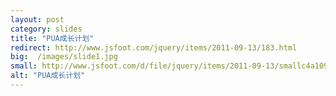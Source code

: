 ```yaml
---
layout: post
category: slides
title: "PUA成长计划"
redirect: http://www.jsfoot.com/jquery/items/2011-09-13/183.html
big:  /images/slide1.jpg
small: http://www.jsfoot.com/d/file/jquery/items/2011-09-13/smallc4a109ba30e5ad520220859b9a9380b9.jpg
alt: "PUA成长计划"
---
```


